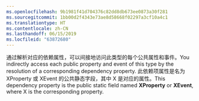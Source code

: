 ```yaml
---
ms.openlocfilehash: 9b1981f41d704376c82dd8db673ee0873a30f281
ms.sourcegitcommit: 1bb00d2f4343e73ae8d58668f02297a3cf10a4c1
ms.translationtype: HT
ms.contentlocale: zh-CN
ms.lasthandoff: 06/15/2019
ms.locfileid: "63872680"
---
```

<span data-ttu-id="ec6e7-101">通过解析对应的依赖属性，可以间接地访问此类型的每个公共属性和事件。</span><span class="sxs-lookup"><span data-stu-id="ec6e7-101">You indirectly access each public property and event of this type by the resolution of a corresponding dependency property.</span></span> <span data-ttu-id="ec6e7-102">此依赖项属性是名为 XProperty  或 XEvent  的公共静态字段，其中 X 是对应的属性。</span><span class="sxs-lookup"><span data-stu-id="ec6e7-102">This dependency property is the public static field named **XProperty** or **XEvent**, where X is the corresponding property.</span></span>